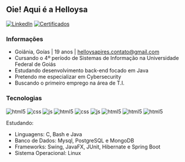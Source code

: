 ## Oie! Aqui é a Helloysa 
  [![LinkedIn](https://img.shields.io/badge/LinkedIn-0077B5?style=for-the-badge&logo=linkedin&logoColor=white)](https://www.linkedin.com/in/helloysa-p-a9832722b/)   [![Certificados](https://img.shields.io/badge/Academia-fff?style=for-the-badge&logo=academia&logoColor=black)](https://drive.google.com/drive/u/1/folders/1QyiImYlrUj-kGFv_r4NqFxr1RNRYyuYy) 
  
### Informações
- Goiânia, Goías | 19 anos | helloysapires.contato@gmail.com
- Cursando o 4º período de Sistemas de Informação na Universidade Federal de Goiás  
- Estudando desenvolvimento back-end focado em Java
- Pretendo me especializar em Cybersecurity
- Buscando o primeiro emprego na área de T.I.

### Tecnologias  

<img align="center" alt="html5" src="https://img.shields.io/badge/Java-ED8B00?style=for-the-badge&logo=java&logoColor=white" /> <img align="center" alt="css" src="https://img.shields.io/badge/C-00599C?style=for-the-badge&logo=c&logoColor=white" /> <img align="center" alt="js" src="https://img.shields.io/badge/Spring-6DB33F?style=for-the-badge&logo=spring&logoColor=white" /> <img align="center" alt="html5" src="https://img.shields.io/badge/MySQL-00000F?style=for-the-badge&logo=mysql&logoColor=white" />  <img align="center" alt="css" src="https://img.shields.io/badge/PostgreSQL-316192?style=for-the-badge&logo=postgresql&logoColor=white" /> <img align="center" alt="js" src="https://img.shields.io/badge/Hibernate-59666C?style=for-the-badge&logo=Hibernate&logoColor=white" /> <img align="center" alt="html5" src="https://img.shields.io/badge/Linux-FCC624?style=for-the-badge&logo=linux&logoColor=black" /> <img align="center" alt="html5" src="https://img.shields.io/badge/GIT-E44C30?style=for-the-badge&logo=git&logoColor=white" />  <img align="center" alt="html5" src="https://img.shields.io/badge/GNU%20Bash-4EAA25?style=for-the-badge&logo=GNU%20Bash&logoColor=white" /> 

  Estudando: 
- Linguagens: C, Bash e Java
- Banco de Dados: Mysql, PostgreSQL e MongoDB
- Frameworks: Swing, JavaFX, JUnit, Hibernate e Spring Boot
- Sistema Operacional: Linux





 
 
